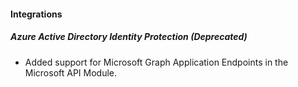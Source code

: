 
#### Integrations

##### Azure Active Directory Identity Protection  (Deprecated)

- Added support for Microsoft Graph Application Endpoints in the Microsoft API Module.